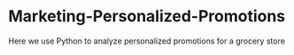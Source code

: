 # Marketing-Personalized-Promotions
Here we use Python to analyze personalized promotions for a grocery store
